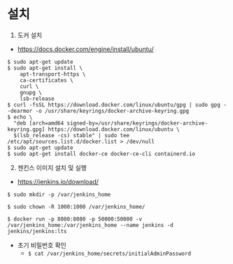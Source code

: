 

# 설치
1. 도커 설치
- <https://docs.docker.com/engine/install/ubuntu/>
```shell
$ sudo apt-get update
$ sudo apt-get install \
    apt-transport-https \
    ca-certificates \
    curl \
    gnupg \
    lsb-release
$ curl -fsSL https://download.docker.com/linux/ubuntu/gpg | sudo gpg --dearmor -o /usr/share/keyrings/docker-archive-keyring.gpg
$ echo \
  "deb [arch=amd64 signed-by=/usr/share/keyrings/docker-archive-keyring.gpg] https://download.docker.com/linux/ubuntu \
  $(lsb_release -cs) stable" | sudo tee /etc/apt/sources.list.d/docker.list > /dev/null
$ sudo apt-get update
$ sudo apt-get install docker-ce docker-ce-cli containerd.io
```

2. 젠킨스 이미지 설치 및 실행
- <https://jenkins.io/download/>
```shell
$ sudo mkdir -p /var/jenkins_home

$ sudo chown -R 1000:1000 /var/jenkins_home/

$ docker run -p 8080:8080 -p 50000:50000 -v /var/jenkins_home:/var/jenkins_home --name jenkins -d jenkins/jenkins:lts
```
- 초기 비밀번호 확인
    - `$ cat /var/jenkins_home/secrets/initialAdminPassword`

